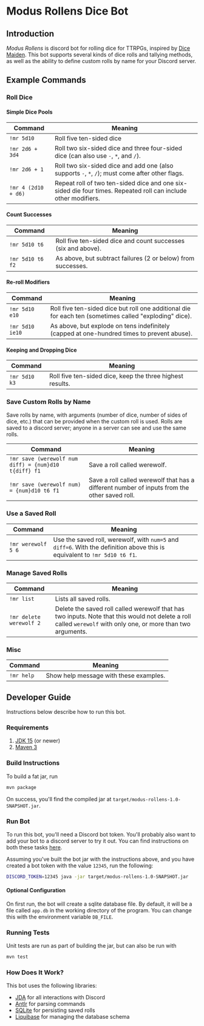 # Modus Rollens Dice Bot

## Introduction
_Modus Rollens_ is discord bot for rolling dice for TTRPGs, inspired by [Dice Maiden](https://top.gg/bot/377701707943116800).
This bot supports several kinds of dice rolls and tallying methods, as well as the ability to define custom
rolls by name for your Discord server.

## Example Commands

### Roll Dice

#### Simple Dice Pools
| Command   | Meaning                  |
|-----------|--------------------------|
|`!mr 5d10` | Roll five ten-sided dice |
|`!mr 2d6 + 3d4` | Roll two six-sided dice and three four-sided dice (can also use `-`, `*`, and `/`).|
|`!mr 2d6 + 1`| Roll two six-sided dice and add one (also supports `-`, `*`, `/`); must come after other flags.|
|`!mr 4 (2d10 + d6)`| Repeat roll of two ten-sided dice and one six-sided die four times. Repeated roll can include other modifiers.|

#### Count Successes
| Command   | Meaning                  |
|-----------|--------------------------|
|`!mr 5d10 t6`| Roll five ten-sided dice and count successes (six and above).|
|`!mr 5d10 t6 f2`| As above, but subtract failures (2 or below) from successes.|

#### Re-roll Modifiers
| Command   | Meaning                  |
|-----------|--------------------------|
|`!mr 5d10 e10`| Roll five ten-sided dice but roll one additional die for each ten (sometimes called "exploding" dice).|
|`!mr 5d10 ie10`| As above, but explode on tens indefinitely (capped at one-hundred times to prevent abuse).|

#### Keeping and Dropping Dice
| Command   | Meaning                  |
|-----------|--------------------------|
|`!mr 5d10 k3`| Roll five ten-sided dice, keep the three highest results.|

### Save Custom Rolls by Name
Save rolls by name, with arguments (number of dice, number of sides of dice, etc.) that can be provided
when the custom roll is used. Rolls are saved to a discord server; anyone in a server can see and use
the same rolls.

| Command   | Meaning                  |
|-----------|--------------------------|
|`!mr save (werewolf num diff) = {num}d10 t{diff} f1`| Save a roll called werewolf.|
|`!mr save (werewolf num) = {num}d10 t6 f1`| Save a roll called werewolf that has a different number of inputs from the other saved roll.|

### Use a Saved Roll

| Command   | Meaning                  |
|-----------|--------------------------|
|`!mr werewolf 5 6`| Use the saved roll, werewolf, with `num=5` and `diff=6`. With the definition above this is equivalent to `!mr 5d10 t6 f1`.|

### Manage Saved Rolls
| Command   | Meaning                  |
|-----------|--------------------------|
|`!mr list`| Lists all saved rolls.|
|`!mr delete werewolf 2`| Delete the saved roll called werewolf that has two inputs. Note that this would not delete a roll called `werewolf` with only one, or more than two arguments.|

### Misc
| Command   | Meaning                  |
|-----------|--------------------------|
|`!mr help`| Show help message with these examples.|

## Developer Guide

Instructions below describe how to run this bot.

### Requirements

1. [JDK 15](https://jdk.java.net/15/) (or newer)
2. [Maven 3](https://maven.apache.org/download.cgi)

### Build Instructions

To build a fat jar, run
```bash
mvn package
```

On success, you'll find the compiled jar at `target/modus-rollens-1.0-SNAPSHOT.jar`.

### Run Bot

To run this bot, you'll need a Discord bot token. You'll probably also want to add your bot to a
discord server to try it out. You can find instructions on both these tasks [here](https://github.com/reactiflux/discord-irc/wiki/Creating-a-discord-bot-&-getting-a-token).

Assuming you've built the bot jar with the instructions above, and you have created a bot token with the value `12345`,
run the following:
```bash
DISCORD_TOKEN=12345 java -jar target/modus-rollens-1.0-SNAPSHOT.jar
```

#### Optional Configuration

On first run, the bot will create a sqlite database file. By default, it will be a file called `app.db`
in the working directory of the program. You can change this with the environment variable `DB_FILE`.

### Running Tests

Unit tests are run as part of building the jar, but can also be run with
```bash
mvn test
```

### How Does It Work?

This bot uses the following libraries:
* [JDA](https://github.com/DV8FromTheWorld/JDA) for all interactions with Discord
* [Antlr](https://www.antlr.org/) for parsing commands
* [SQLite](https://www.sqlite.org/index.html) for persisting saved rolls
* [Liquibase](https://www.liquibase.org/) for managing the database schema
